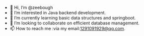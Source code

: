 - 👋 Hi, I’m @zeebough
- 👀 I’m interested in Java backend development.
- 🌱 I’m currently learning basic data structures and springboot.
- 💞️ I’m looking to collaborate on efficient database management.
- 📫 How to reach me :via my email:1291091929@qq.com.

<!---
zeebough/zeebough is a ✨ special ✨ repository because its `README.md` (this file) appears on your GitHub profile.
You can click the Preview link to take a look at your changes.
--->
